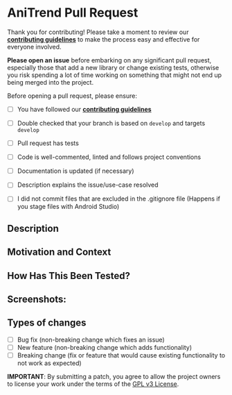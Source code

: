 # AniTrend Pull Request

Thank you for contributing! Please take a moment to review our [**contributing guidelines**](https://github.com/AniTrend/crunchy-trend/blob/master/CONTRIBUTING.md)
to make the process easy and effective for everyone involved.

**Please open an issue** before embarking on any significant pull request, especially those that
add a new library or change existing tests, otherwise you risk spending a lot of time working
on something that might not end up being merged into the project.

Before opening a pull request, please ensure:
<!--- Go over all the following points, and put an `x` in all the boxes that apply. -->
<!--- If you're unsure about any of these, don't hesitate to ask. We're here to help! -->

- [ ] You have followed our [**contributing guidelines**](https://github.com/AniTrend/crunchy-trend/blob/master/CONTRIBUTING.md)
- [ ] Double checked that your branch is based on `develop` and targets `develop` 
- [ ] Pull request has tests
- [ ] Code is well-commented, linted and follows project conventions
- [ ] Documentation is updated (if necessary)
- [ ] Description explains the issue/use-case resolved
- [ ] I did not commit files that are excluded in the .gitignore file (Happens if you stage files with Android Studio)


## Description
<!--- Describe your changes in detail -->

## Motivation and Context
<!--- Why is this change required? What problem does it solve? -->
<!--- If it fixes an open issue, please link to the issue here. -->

## How Has This Been Tested?
<!--- Please describe in detail how you tested your changes. -->
<!--- Include details of your testing environment, tests ran to see how -->
<!--- your change affects other areas of the code, etc. -->

## Screenshots:
<!-- If applicable, if not feel free to remove this section -->

## Types of changes
<!--- What types of changes does your code introduce? Put an `x` in all the boxes that apply: -->
- [ ] Bug fix (non-breaking change which fixes an issue)
- [ ] New feature (non-breaking change which adds functionality)
- [ ] Breaking change (fix or feature that would cause existing functionality to not work as expected)

<!--- Be kind to code reviewers, please try to keep pull requests as small and focused as possible :) -->

**IMPORTANT**: By submitting a patch, you agree to allow the project
owners to license your work under the terms of the [GPL v3 License](https://github.com/AniTrend/crunchy-trend/blob/master/LICENSE.md).
